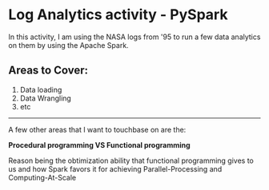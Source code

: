 # Log Analytics activity - PySpark

In this activity, I am using the NASA logs from '95 to run a few data analytics on them by using the Apache Spark.

## Areas to Cover:
1. Data loading
2. Data Wrangling
3. etc

***
A few other areas that I want to touchbase on are the:

**Procedural programming VS Functional programming**

Reason being the obtimization ability that functional programming gives to us and how Spark favors it for achieving Parallel-Processing and Computing-At-Scale